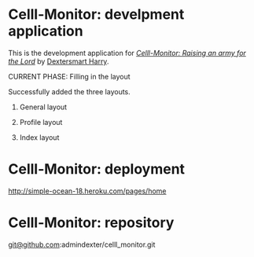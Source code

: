 # Celll-Monitor: develpment application

This is the development application for
[*Celll-Monitor: Raising an army for the Lord*](http://celll-monitor.com/)
by [Dextersmart Harry](http://dextersmart.com/).

CURRENT PHASE: Filling in the layout

Successfully added the three layouts.

1. General layout

2. Profile layout

3. Index layout


# Celll-Monitor: deployment
http://simple-ocean-18.heroku.com/pages/home


# Celll-Monitor: repository
git@github.com:admindexter/celll_monitor.git

